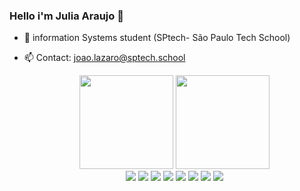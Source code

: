 ### Hello i'm Julia Araujo 👋
- 🌱 information Systems student (SPtech- São Paulo Tech School)
- 📫 Contact: joao.lazaro@sptech.school


  <div  align="center">
   <img height="150em" src='https://github-readme-stats.vercel.app/api?username=JoaoLazaroNeto&show&countprivate=true&icons=true&theme=material-palenight'>
   <img height="150em" src="https://github-readme-stats.vercel.app/api/top-langs/?username=JoaoLazaroNeto&countprivate=true&layout=compact&show_icons=true&theme=material-palenight">
  </div>


   <div  align="center">
     <img src="https://icongr.am/devicon/css3-original.svg?size=50&color=60307e">
     <img src="https://icongr.am/devicon/html5-original.svg?size=50&color=60307e">
     <img src="https://icongr.am/devicon/javascript-plain.svg?size=50&color=60307e">
     <img src="https://icongr.am/devicon/java-original.svg?size=50&color=60307e">
     <img src="https://icongr.am/devicon/mysql-original.svg?size=50&color=60307e">
     <img src="https://icongr.am/devicon/git-original.svg?size=50&color=60307e">
     <img src="https://icongr.am/devicon/react-original.svg?size=50&color=60307e">
     <img src="https://img.icons8.com/?size=50&id=ZoxjA0jZDdFZ&format=png&color=000000">
 </div>

<!--
**JoaoLazaroNeto** is a ✨ _special_ ✨ repository because its `README.md` (this file) appears on your GitHub profile.

Here are some ideas to get you started:

- 🔭 I’m currently working on ...
- 🌱 I’m currently learning ...
- 👯 I’m looking to collaborate on ...
- 🤔 I’m looking for help with ...
- 💬 Ask me about ...
- 📫 Contate-me no email: julia.oliveira@sptech.school
- 😄 Pronouns: ...
- ⚡ Fun fact: ...
-->
